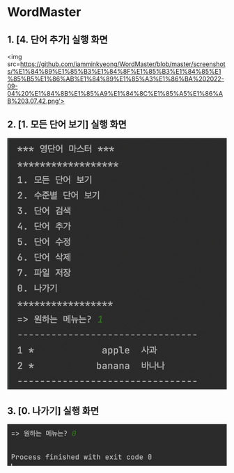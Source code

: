 # WordMaster

## 1. [4. 단어 추가] 실행 화면

<img src=https://github.com/iamminkyeong/WordMaster/blob/master/screenshots/%E1%84%89%E1%85%B3%E1%84%8F%E1%85%B3%E1%84%85%E1%85%B5%E1%86%AB%E1%84%89%E1%85%A3%E1%86%BA%202022-09-04%20%E1%84%8B%E1%85%A9%E1%84%8C%E1%85%A5%E1%86%AB%203.07.42.png'>

## 2. [1. 모든 단어 보기] 실행 화면

<img src='https://github.com/iamminkyeong/WordMaster/blob/master/screenshots/%E1%84%89%E1%85%B3%E1%84%8F%E1%85%B3%E1%84%85%E1%85%B5%E1%86%AB%E1%84%89%E1%85%A3%E1%86%BA%202022-09-04%20%E1%84%8B%E1%85%A9%E1%84%8C%E1%85%A5%E1%86%AB%203.08.37.png'>

## 3. [0. 나가기] 실행 화면


<img src='https://github.com/iamminkyeong/WordMaster/blob/master/screenshots/%E1%84%89%E1%85%B3%E1%84%8F%E1%85%B3%E1%84%85%E1%85%B5%E1%86%AB%E1%84%89%E1%85%A3%E1%86%BA%202022-09-04%20%E1%84%8B%E1%85%A9%E1%84%8C%E1%85%A5%E1%86%AB%203.08.57.png'>
